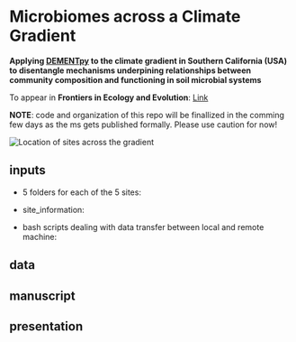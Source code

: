 # Microbiomes across a Climate Gradient

**Applying [DEMENTpy](https://github.com/bioatmosphere/DEMENTpy) to the climate gradient in Southern California (USA) to disentangle mechanisms underpining relationships between community composition and functioning in soil microbial systems**

To appear in **Frontiers in Ecology and Evolution**: [Link](https://www.frontiersin.org/articles/10.3389/fevo.2022.841824)

**NOTE**: code and organization of this repo will be finallized in the comming few days as the ms gets published formally. Please use caution for now!

![Location of sites across the gradient](https://github.com/bioatmosphere/microbiome-climate-gradient/blob/master/inputs/site_information/figures/site_location.jpg)

## inputs
- 5 folders for each of the 5 sites:

- site_information:

- bash scripts dealing with data transfer between local and remote machine:

## data

## manuscript

## presentation

